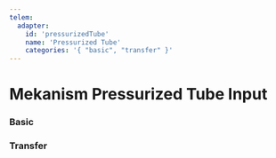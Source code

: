 ```yaml
---
telem:
  adapter:
    id: 'pressurizedTube'
    name: 'Pressurized Tube'
    categories: '{ "basic", "transfer" }'
---
```


<script setup>
  import { data as metrics } from './common/metrics.data.ts'
</script>

# Mekanism Pressurized Tube Input <RepoLink path="lib/input/mekanism/PressurizedTubeInputAdapter.lua" />

<!--@include: ./common/preamble.md -->

### Basic

<MetricTable
  prefix="mektube:"
  :metrics="[
    { name: 'filled_percentage', value: '0.0 - 1.0' },
  ]"
/>

### Transfer

<MetricTable
  prefix="mektube:"
  :metrics="[
    { name: 'buffer', value: '0.0 - inf', unit: 'B' },
    { name: 'capacity', value: '0.0 - inf', unit: 'B' },
    { name: 'needed', value: '0.0 - inf', unit: 'B' },
  ]"
/>